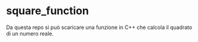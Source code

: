 # square_function
Da questa repo si può scaricare una funzione in C++ che calcola il quadrato di un numero reale.
